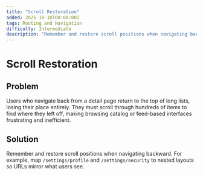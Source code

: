 ```yaml
---
title: "Scroll Restoration"
added: 2025-10-10T00:00:00Z
tags: Routing and Navigation
difficulty: Intermediate
description: "Remember and restore scroll positions when navigating backward."
---
```

# Scroll Restoration

## Problem

Users who navigate back from a detail page return to the top of long lists, losing their place entirely. They must scroll through hundreds of items to find where they left off, making browsing catalog or feed-based interfaces frustrating and inefficient.

## Solution

Remember and restore scroll positions when navigating backward. For example, map `/settings/profile` and `/settings/security` to nested layouts so URLs mirror what users see.
